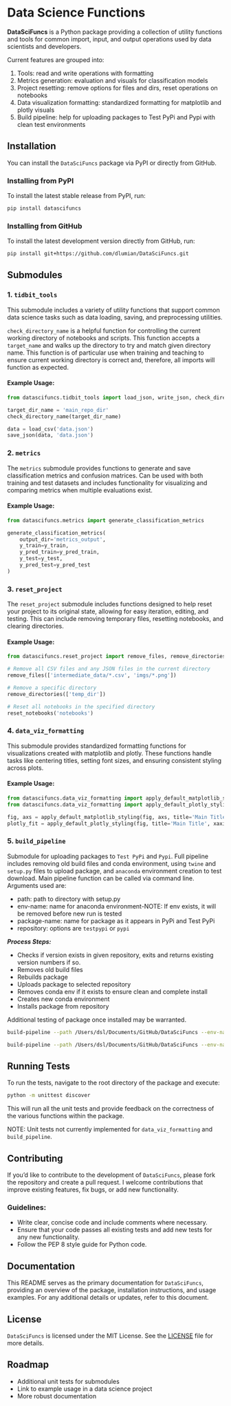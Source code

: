 # Data Science Functions

 **DataSciFuncs** is a Python package providing a collection of utility functions and tools for common import, input, and output operations used by data scientists and developers.

Current features are grouped into: 

1. Tools: read and write operations with formatting
1. Metrics generation: evaluation and visuals for classification models
1. Project resetting: remove options for files and dirs, reset operations on notebooks
1. Data visualization formatting: standardized formatting for matplotlib and plotly visuals
1. Build pipeline: help for uploading packages to Test PyPi and Pypi with clean test environments

## Installation

You can install the `DataSciFuncs` package via PyPI or directly from GitHub.

### Installing from PyPI

To install the latest stable release from PyPI, run:

```bash
pip install datascifuncs
```

### Installing from GitHub

To install the latest development version directly from GitHub, run:

```bash
pip install git+https://github.com/dlumian/DataSciFuncs.git
```

## Submodules

### 1. `tidbit_tools`
This submodule includes a variety of utility functions that support common data science tasks such as data loading, saving, and preprocessing utilities.

`check_directory_name` is a helpful function for controlling the current working directory of notebooks and scripts. This function accepts a `target_name` and walks up the directory to try and match given directory name. This function is of particular use when training and teaching to ensure current working directory is correct and, therefore, all imports will function as expected. 

#### Example Usage:
```python
from datascifuncs.tidbit_tools import load_json, write_json, check_directory_name

target_dir_name = 'main_repo_dir'
check_directory_name(target_dir_name)

data = load_csv('data.json')
save_json(data, 'data.json')
```

### 2. `metrics`
The `metrics` submodule provides functions to generate and save classification metrics and confusion matrices. Can be used with both training and test datasets and includes functionality for visualizing and comparing metrics when multiple evaluations exist.

#### Example Usage:
```python
from datascifuncs.metrics import generate_classification_metrics

generate_classification_metrics(
    output_dir='metrics_output',
    y_train=y_train,
    y_pred_train=y_pred_train,
    y_test=y_test,
    y_pred_test=y_pred_test
)
```

### 3. `reset_project`
The `reset_project` submodule includes functions designed to help reset your project to its original state, allowing for easy iteration, editing, and testing. This can include removing temporary files, resetting notebooks, and clearing directories.

#### Example Usage:
```python
from datascifuncs.reset_project import remove_files, remove_directories, reset_notebooks

# Remove all CSV files and any JSON files in the current directory
remove_files(['intermediate_data/*.csv', 'imgs/*.png'])

# Remove a specific directory
remove_directories(['temp_dir'])

# Reset all notebooks in the specified directory
reset_notebooks('notebooks')
```

### 4. `data_viz_formatting`
This submodule provides standardized formatting functions for visualizations created with matplotlib and plotly. These functions handle tasks like centering titles, setting font sizes, and ensuring consistent styling across plots.

#### Example Usage:
```python
from datascifuncs.data_viz_formatting import apply_default_matplotlib_styling
from datascifuncs.data_viz_formatting import apply_default_plotly_styling

fig, axs = apply_default_matplotlib_styling(fig, axs, title='Main Title', xaxis_title='X-axis', yaxis_title='Y-axis')
plotly_fit = apply_default_plotly_styling(fig, title='Main Title', xaxis_title='X-axis', yaxis_title='Y-axis', legend_title=None)
```

### 5. `build_pipeline`
Submodule for uploading packages to `Test PyPi` and `Pypi`. Full pipeline includes removing old build files and conda environment, using `twine` and `setup.py` files to upload package, and `anaconda` environment creation to test download. Main pipeline function can be called via command line. Arguments used are:
- path: path to directory with setup.py
- env-name: name for anaconda environment-NOTE: If env exists, it will be removed before new run is tested
- package-name: name for package as it appears in PyPi and Test PyPi
- repository: options are `testpypi` or `pypi`

***Process Steps:***
- Checks if version exists in given repository, exits and returns existing version numbers if so.
- Removes old build files
- Rebuilds package
- Uploads package to selected repository
- Removes conda env if it exists to ensure clean and complete install
- Creates new conda environment
- Installs package from repository

Additional testing of package once installed may be warranted.


```bash
build-pipeline --path /Users/dsl/Documents/GitHub/DataSciFuncs --env-name test_env --package-name datascifuncs --repository testpypi

build-pipeline --path /Users/dsl/Documents/GitHub/DataSciFuncs --env-name prod_env --package-name datascifuncs --repository pypi
```

## Running Tests

To run the tests, navigate to the root directory of the package and execute:

```bash
python -m unittest discover
```

This will run all the unit tests and provide feedback on the correctness of the various functions within the package.

NOTE: Unit tests not currently implemented for `data_viz_formatting` and `build_pipeline`. 

## Contributing

If you’d like to contribute to the development of `DataSciFuncs`, please fork the repository and create a pull request. I welcome contributions that improve existing features, fix bugs, or add new functionality.

### Guidelines:
- Write clear, concise code and include comments where necessary.
- Ensure that your code passes all existing tests and add new tests for any new functionality.
- Follow the PEP 8 style guide for Python code.

## Documentation

This README serves as the primary documentation for `DataSciFuncs`, providing an overview of the package, installation instructions, and usage examples. For any additional details or updates, refer to this document.

## License

`DataSciFuncs` is licensed under the MIT License. See the [LICENSE](https://github.com/dlumian/DataSciFuncs/blob/main/LICENSE) file for more details.

## Roadmap

- Additional unit tests for submodules
- Link to example usage in a data science project
- More robust documentation
